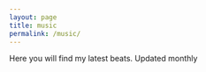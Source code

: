 ```yaml
---
layout: page
title: music
permalink: /music/
---
```

Here you will find my latest beats. Updated monthly
